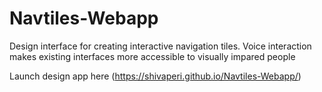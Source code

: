 # Navtiles-Webapp

Design interface for creating interactive navigation tiles. Voice interaction makes existing interfaces more accessible to visually impared people

Launch design app here (https://shivaperi.github.io/Navtiles-Webapp/)
